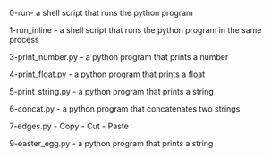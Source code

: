 0-run- a shell script that runs the python program

1-run_inline - a shell script that runs the python program in the same process

3-print_number.py - a python program that prints a number 

4-print_float.py - a python program that prints a float

5-print_string.py - a python program that prints a string

6-concat.py - a python program that concatenates two strings

7-edges.py - Copy - Cut - Paste

9-easter_egg.py - a python program that prints a string

